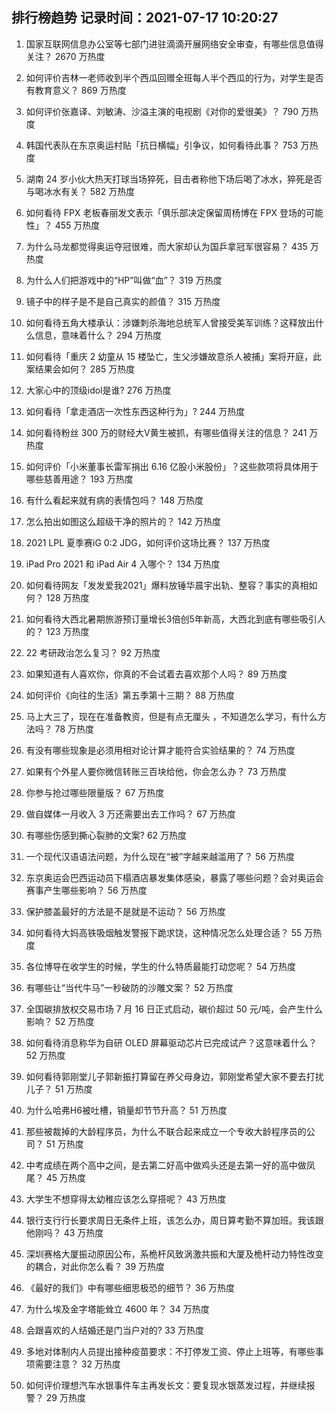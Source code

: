 
## 排行榜趋势 记录时间：2021-07-17 10:20:27
  
  1. 国家互联网信息办公室等七部门进驻滴滴开展网络安全审查，有哪些信息值得关注？ 2670 万热度
    
  2. 如何评价吉林一老师收到半个西瓜回赠全班每人半个西瓜的行为，对学生是否有教育意义？ 869 万热度
    
  3. 如何评价张嘉译、刘敏涛、沙溢主演的电视剧《对你的爱很美》？ 790 万热度
    
  4. 韩国代表队在东京奥运村贴「抗日横幅」引争议，如何看待此事？ 753 万热度
    
  5. 湖南 24 岁小伙大热天打球当场猝死，目击者称他下场后喝了冰水，猝死是否与喝冰水有关？ 582 万热度
    
  6. 如何看待 FPX 老板春丽发文表示「俱乐部决定保留周杨博在 FPX 登场的可能性」？ 455 万热度
    
  7. 为什么马龙都觉得奥运夺冠很难，而大家却认为国乒拿冠军很容易？ 435 万热度
    
  8. 为什么人们把游戏中的“HP”叫做“血”？ 319 万热度
    
  9. 镜子中的样子是不是自己真实的颜值？ 315 万热度
    
  10. 如何看待五角大楼承认：涉嫌刺杀海地总统军人曾接受美军训练？这释放出什么信息，意味着什么？ 294 万热度
    
  11. 如何看待「重庆 2 幼童从 15 楼坠亡，生父涉嫌故意杀人被捕」案将开庭，此案结果会如何？ 285 万热度
    
  12. 大家心中的顶级idol是谁? 276 万热度
    
  13. 如何看待「拿走酒店一次性东西这种行为」? 244 万热度
    
  14. 如何看待粉丝 300 万的财经大V黄生被抓，有哪些值得关注的信息？ 241 万热度
    
  15. 如何评价「小米董事长雷军捐出 6.16 亿股小米股份」？这些款项将具体用于哪些慈善用途？ 193 万热度
    
  16. 有什么看起来就有病的表情包吗？ 148 万热度
    
  17. 怎么拍出如图这么超级干净的照片的？ 142 万热度
    
  18. 2021 LPL 夏季赛iG 0:2 JDG，如何评价这场比赛？ 137 万热度
    
  19. iPad Pro 2021 和 iPad Air 4 入哪个？ 134 万热度
    
  20. 如何看待网友「发发爱我2021」爆料放锤华晨宇出轨、整容？事实的真相如何？ 128 万热度
    
  21. 如何看待大西北暑期旅游预订量增长3倍创5年新高，大西北到底有哪些吸引人的？ 123 万热度
    
  22. 22 考研政治怎么复习？ 92 万热度
    
  23. 如果知道有人喜欢你，你真的不会试着去喜欢那个人吗？ 89 万热度
    
  24. 如何评价《向往的生活》第五季第十三期？ 88 万热度
    
  25. 马上大三了，现在在准备教资，但是有点无厘头 ，不知道怎么学习，有什么方法吗？ 78 万热度
    
  26. 有没有哪些现象是必须用相对论计算才能符合实验结果的？ 74 万热度
    
  27. 如果有个外星人要你微信转账三百块给他，你会怎么办？ 73 万热度
    
  28. 你参与抢过哪些限量版？ 67 万热度
    
  29. 做自媒体一月收入 3 万还需要出去工作吗？ 67 万热度
    
  30. 有哪些伤感到撕心裂肺的文案? 62 万热度
    
  31. 一个现代汉语语法问题，为什么现在“被”字越来越滥用了？ 56 万热度
    
  32. 东京奥运会巴西运动员下榻酒店暴发集体感染，暴露了哪些问题？会对奥运会赛事产生哪些影响？ 56 万热度
    
  33. 保护膝盖最好的方法是不是就是不运动？ 56 万热度
    
  34. 如何看待大妈高铁吸烟触发警报下跪求饶，这种情况怎么处理合适？ 55 万热度
    
  35. 各位博导在收学生的时候，学生的什么特质最能打动您呢？ 54 万热度
    
  36. 有哪些让“当代牛马”一秒破防的沙雕文案？ 52 万热度
    
  37. 全国碳排放权交易市场 7 月 16 日正式启动，碳价超过 50 元/吨，会产生什么影响？ 52 万热度
    
  38. 如何看待消息称华为自研 OLED 屏幕驱动芯片已完成试产？这意味着什么？ 52 万热度
    
  39. 如何看待郭刚堂儿子郭新振打算留在养父母身边，郭刚堂希望大家不要去打扰儿子？ 51 万热度
    
  40. 为什么哈弗H6被吐槽，销量却节节升高？ 51 万热度
    
  41. 那些被裁掉的大龄程序员，为什么不联合起来成立一个专收大龄程序员的公司？ 51 万热度
    
  42. 中考成绩在两个高中之间，是去第二好高中做鸡头还是去第一好的高中做凤尾？ 45 万热度
    
  43. 大学生不想穿得太幼稚应该怎么穿搭呢？ 43 万热度
    
  44. 银行支行行长要求周日无条件上班，该怎么办，周日算考勤不算加班。我该跟他刚吗？ 43 万热度
    
  45. 深圳赛格大厦振动原因公布，系桅杆风致涡激共振和大厦及桅杆动力特性改变的耦合，对此你怎么看？ 39 万热度
    
  46. 《最好的我们》中有哪些细思极恐的细节？ 36 万热度
    
  47. 为什么埃及金字塔能耸立 4600 年？ 34 万热度
    
  48. 会跟喜欢的人结婚还是门当户对的? 33 万热度
    
  49. 多地对体制内人员提出接种疫苗要求：不打停发工资、停止上班等，有哪些事项需要注意？ 32 万热度
    
  50. 如何评价理想汽车水银事件车主再发长文：要复现水银蒸发过程，并继续报警？ 29 万热度
    